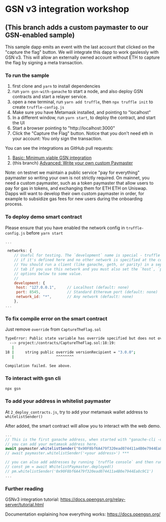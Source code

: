 # GSN v3 integration workshop

## (This branch adds a custom paymaster to our GSN-enabled sample)

This sample dapp emits an event with the last account that clicked on the "capture the flag" button. We will integrate
this dapp to work gaslessly with GSN v3. This will allow an externally owned account without ETH to capture the flag by
signing a meta transaction.

### To run the sample

1. first clone and `yarn` to install dependencies
2. run `yarn gsn-with-ganache` to start a node, and also deploy GSN contracts and start a relayer service.
3. open a new terminal, run `yarn add truffle`, then `npx truffle init` to create `truffle-config.js`
4. Make sure you have Metamask installed, and pointing to "localhost"
5. In a different window, run `yarn start`, to deploy the contract, and start the UI
6. Start a browser pointing to "http://localhost:3000"
7. Click the "Capture the Flag" button. Notice that you don't need eth in your account: You only sign the transaction.

You can see the integrations as GitHub pull requests:

1. [Basic: Minimum viable GSN integration](https://github.com/opengsn/workshop/pull/1/files)
2. (this branch) [Advanced: Write your own custom Paymaster](https://github.com/opengsn/workshop/pull/2/files_)

Note: on testnet we maintain a public service "pay for everything" paymaster so writing your own is not strictly
required. On mainnet, you need a custom paymaster, such as a token paymaster that allow users to pay for gas in tokens,
and exchanging them for ETH ETH on Uniswap. Dapps will want to develop their own custom paymaster in order, for example
to subsidize gas fees for new users during the onboarding process.

### To deploy demo smart contract

Please ensure that you have enabled the network config in `truffle-config.js` before `yarn start`

```js
...

 networks: {
    // Useful for testing. The `development` name is special - truffle uses it by default
    // if it's defined here and no other network is specified at the command line.
    // You should run a client (like ganache, geth, or parity) in a separate terminal
    // tab if you use this network and you must also set the `host`, `port` and `network_id`
    // options below to some value.
    //
    development: {
     host: "127.0.0.1",     // Localhost (default: none)
     port: 8545,            // Standard Ethereum port (default: none)
     network_id: "*",       // Any network (default: none)
    },
...
```

### To fix compile error on the smart contract

Just remove `override` from `CaptureTheFlag.sol`

```bash
TypeError: Public state variable has override specified but does not override anything.
  --> project:/contracts/CaptureTheFlag.sol:18:19:
   |
18 |     string public override versionRecipient = "3.0.0";
   |                   ^^^^^^^^

Compilation failed. See above.
```

### To interact with gsn cli

```bash
npx gsn
```

### To add your address in whitelist paymaster

At `2_deploy_contracts.js`, try to add your metamask wallet address to `whitelistSender()`

After added, the smart contract will allow you to interact with the web demo.

```js
...
// This is the first ganache address, when started with "ganache-cli -d"
// you can add your metamask address here.
await paymaster.whitelistSender("0x90F8bf6A479f320ead074411a4B0e7944Ea8c9C1");
// await paymaster.whitelistSender('<your address>') ***

// you can also add addresses by running `truffle console` and then running:
// const pm = await WhitelistPaymaster.deployed()
// pm.whitelistSender('0x90F8bf6A479f320ead074411a4B0e7944Ea8c9C1')
...
```

### Further reading

GSNv3 integration tutorial: <https://docs.opengsn.org/relay-server/tutorial.html>

Documentation explaining how everything works: <https://docs.opengsn.org/>
